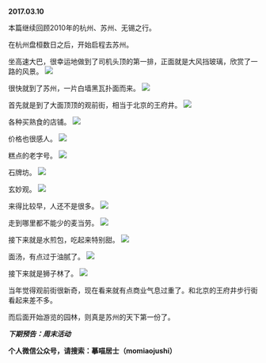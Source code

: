 
          
**2017.03.10**

本篇继续回顾2010年的杭州、苏州、无锡之行。

在杭州盘桓数日之后，开始启程去苏州。

坐高速大巴，很幸运地做到了司机头顶的第一排，正面就是大风挡玻璃，欣赏了一路的风景。
![](https://mmbiz.qlogo.cn/mmbiz_jpg/uDI3FLln00ZiaiaWibia7YwpCvdngKxicIpk05U5fwme5Y31o5RL9Zer0q8XN6UAfWmicdooqyzWLW2PwPP2dHnuSEhg/0?wx_fmt=jpeg)


很快就到了苏州，一片白墙黑瓦扑面而来。
![](https://mmbiz.qlogo.cn/mmbiz_jpg/uDI3FLln00ZiaiaWibia7YwpCvdngKxicIpk0r3xPcdeKBxxdHz7ZxcicgnuCyv1eD56vnnomcpceibuN0R9f3tHbnibWg/0?wx_fmt=jpeg)


首先就是到了大面顶顶的观前街，相当于北京的王府井。
![](https://mmbiz.qlogo.cn/mmbiz_jpg/uDI3FLln00ZiaiaWibia7YwpCvdngKxicIpk0coiaVXGn3DjREQHXicSic2lxlnA9wneKWe3YPMvAS8oA6AUEpO4qibMMfw/0?wx_fmt=jpeg)


各种买熟食的店铺。
![](https://mmbiz.qlogo.cn/mmbiz_jpg/uDI3FLln00ZiaiaWibia7YwpCvdngKxicIpk0icbV5pM1n0sXL8pTv9K7MrXPAkJjw3nicDFFZv3uViaa9FLWzxfau8uicQ/0?wx_fmt=jpeg)


价格也很感人。
![](https://mmbiz.qlogo.cn/mmbiz_jpg/uDI3FLln00ZiaiaWibia7YwpCvdngKxicIpk0icZbNID6QibzxbxiaFbc2IiakCclf0CdyeZsGQAbtFH7gaTFj3uia7U8JmQ/0?wx_fmt=jpeg)


糕点的老字号。
![](https://mmbiz.qlogo.cn/mmbiz_jpg/uDI3FLln00ZiaiaWibia7YwpCvdngKxicIpk0GZyibxfKzxOvNpT7s0g4FjOqdt6hfDeAPCZxLOwZHqcvzGLmX5hPYFA/0?wx_fmt=jpeg)


石牌坊。
![](https://mmbiz.qlogo.cn/mmbiz_jpg/uDI3FLln00ZiaiaWibia7YwpCvdngKxicIpk0IMUFJ1MFUuib7PdaGdkFS07nR7KiaXtUtIrRWtYyjNq5zeeiczrE074lg/0?wx_fmt=jpeg)


玄妙观。
![](https://mmbiz.qlogo.cn/mmbiz_jpg/uDI3FLln00ZiaiaWibia7YwpCvdngKxicIpk08F2vXfePAc2EpyJnnLBo0op1ynVdMtsWP7tXSClfMyib84Mc79iaCNbw/0?wx_fmt=jpeg)


来得比较早，人还不是很多。
![](https://mmbiz.qlogo.cn/mmbiz_jpg/uDI3FLln00ZiaiaWibia7YwpCvdngKxicIpk0G22w6cqqKw7WiaiclZljnTRe1PQ1Za4ric5BppqWmAEoN0hgGJfRQfrzQ/0?wx_fmt=jpeg)


走到哪里都不能少的麦当劳。
![](https://mmbiz.qlogo.cn/mmbiz_jpg/uDI3FLln00ZiaiaWibia7YwpCvdngKxicIpk058pGB1jpictIBic01FHuoFWXSVxMJkAs6iaXXL52kZclesQKIZia0p4mZg/0?wx_fmt=jpeg)


接下来就是水煎包，吃起来特别甜。
![](https://mmbiz.qlogo.cn/mmbiz_jpg/uDI3FLln00ZiaiaWibia7YwpCvdngKxicIpk0GhYXia7jReAVqV620OK4TnE7fQHyPiapXFpJmCD2NWlxJiajtosK1zVbw/0?wx_fmt=jpeg)


面汤，有点过于油腻了。
![](https://mmbiz.qlogo.cn/mmbiz_jpg/uDI3FLln00ZiaiaWibia7YwpCvdngKxicIpk0cuaqkxhr9VxdpTun6yDMqIlftsowlU0ZDDqL8vA1fIuchMRMAJfUcg/0?wx_fmt=jpeg)


接下来就是狮子林了。
![](https://mmbiz.qlogo.cn/mmbiz_jpg/uDI3FLln00ZiaiaWibia7YwpCvdngKxicIpk0oCnetV9M58j2tTaT1p0UMK1A1Ax8WEd22JW5wZF3jaZjHibRicpW6AFA/0?wx_fmt=jpeg)


当年觉得观前街很新奇，现在看来就有点商业气息过重了。和北京的王府井步行街看起来差不多。

而后面开始游览的园林，则真是苏州的天下第一份了。


***下期预告：周末活动***


**个人微信公众号，请搜索：摹喵居士（momiaojushi）**

        